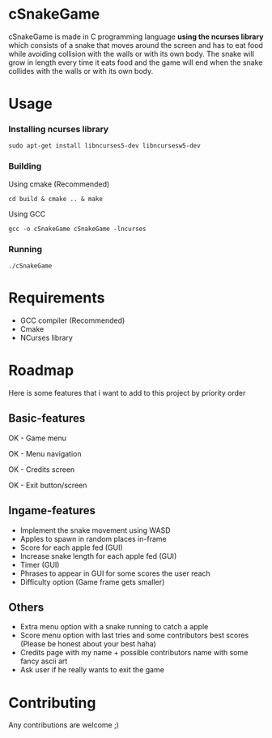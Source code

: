 # cSnakeGame
cSnakeGame is made in C programming language **using the ncurses library** which
consists of a snake that moves around the screen and has to eat food while avoiding collision
with the walls or with its own body. The snake will grow in length every time it eats food and the game will end when the snake collides with the walls or with its own body.

# Usage

### Installing ncurses library

    sudo apt-get install libncurses5-dev libncursesw5-dev

### Building
Using cmake (Recommended)

    cd build & cmake .. & make

Using GCC

    gcc -o cSnakeGame cSnakeGame -lncurses

### Running
    ./cSnakeGame

# Requirements
- GCC compiler (Recommended)
- Cmake
- NCurses library

# Roadmap
Here is some features that i want to add to this project by priority order

## Basic-features
OK - Game menu

OK - Menu navigation

OK - Credits screen

OK - Exit button/screen

## Ingame-features
- Implement the snake movement using WASD
- Apples to spawn in random places in-frame
- Score for each apple fed (GUI)
- Increase snake length for each apple fed (GUI)
- Timer (GUI)
- Phrases to appear in GUI for some scores the user reach
- Difficulty option (Game frame gets smaller)

## Others
- Extra menu option with a snake running to catch a apple
- Score menu option with last tries and some contributors best scores (Please be honest about your best haha)
- Credits page with my name + possible contributors name with some fancy ascii art
- Ask user if he really wants to exit the game

# Contributing

Any contributions are welcome ;)
